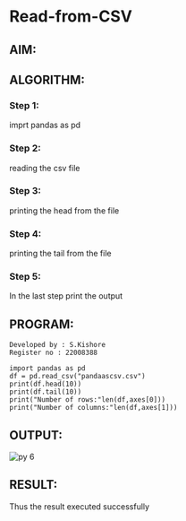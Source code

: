 # Read-from-CSV

## AIM:

## ALGORITHM:

### Step 1:
imprt pandas as pd

### Step 2:
reading the csv file

### Step 3:
printing the head from the file

### Step 4:
printing the tail from the file

### Step 5:
In the last step print the output

## PROGRAM:
```
Developed by : S.Kishore
Register no : 22008388

import pandas as pd
df = pd.read_csv("pandaascsv.csv")
print(df.head(10))
print(df.tail(10))
print("Number of rows:"len(df,axes[0]))
print("Number of columns:"len(df,axes[1]))
```

## OUTPUT:
![py 6](https://user-images.githubusercontent.com/118679883/214850847-66c44c38-7c94-44cb-a8be-ba090432949e.jpeg)


## RESULT:
Thus the result executed successfully
